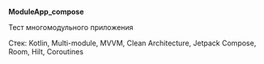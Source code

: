 **ModuleApp_compose**

Тест многомодульного приложения

Стек: Kotlin, Multi-module, MVVM, Clean Architecture, Jetpack Compose, Room, Hilt, Coroutines
 
